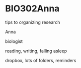 # BIO302Anna
tips to organizing research

Anna

biologist

reading, writing, falling asleep

dropbox, lots of folders, reminders
